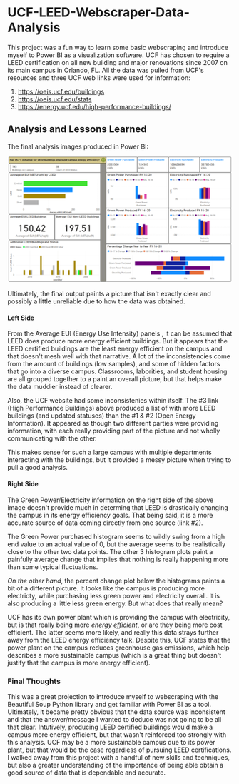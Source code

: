 # UCF-LEED-Webscraper-Data-Analysis


This project was a fun way to learn some basic webscraping and introduce myself to Power BI as a visualization software. UCF has chosen to require a LEED certification on all new building and major renovations since 2007 on its main campus in Orlando, FL. All the data was pulled from UCF's resources and three UCF web links were used for information:

1) https://oeis.ucf.edu/buildings 
2) https://oeis.ucf.edu/stats
3) https://energy.ucf.edu/high-performance-buildings/


## Analysis and Lessons Learned

The final analysis images produced in Power BI:

![](https://github.com/zdiam/UCF-LEED-Webscraper-Data-Analysis/blob/main/Reference%20Images/PowerBI%20Output.PNG)

Ultimately, the final output paints a picture that isn't exactly clear and possibly a little unreliable due to how the data was obtained.

#### Left Side 

From the Average EUI (Energy Use Intensity) panels , it can be assumed that LEED does produce more energy efficient buildings. But it appears that the LEED certified buildings are the least energy efficient on the campus and that doesn't mesh well with that narrative. A lot of the inconsistencies come from the amount of buildings (low samples), and some of hidden factors that go into a diverse campus. Classrooms, laborities, and student housing are all grouped together to a paint an overall picture, but that helps make the data muddier instead of clearer.

Also, the UCF website had some inconsistenies within itself. The #3 link (High Performance Buildings) above produced a list of with more LEED buildings (and updated statuses) than the #1 & #2 (Open Energy Information). It appeared as though two different parties were providing information, with each really providing part of the picture and not wholly communicating with the other. 

This makes sense for such a large campus with multiple departments interacting with the buildings, but it provided a messy picture when trying to pull a good analysis.

#### Right Side

The Green Power/Electricity information on the right side of the above image doesn't provide much in determing that LEED is drastically changing the campus in its energy efficiency goals. That being said, it is a more accurate source of data coming directly from one source (link #2).

The Green Power purchased histogram seems to wildly swing from a high end value to an actual value of 0, but the average seems to be realistically close to the other two data points. The other 3 histogram plots paint a painfully average change that implies that nothing is really happening more than some typical fluctuations. 

*On the other hand*, the percent change plot below the histograms paints a bit of a different picture. It looks like the campus is producing more electricty, while purchasing less green power and electricity overall. It is also producing a little less green energy. But what does that really mean?

UCF has its own power plant which is providing the campus with electricity, but is that really being more *energy efficient*, or are they being more cost efficient. The latter seems more likely, and really this data strays further away from the LEED energy efficiency talk. Despite this, UCF states that the power plant on the campus reduces greenhouse gas emissions, which help describes a more sustainable campus (which is a great thing but doesn't justify that the campus is more energy efficient).

### Final Thoughts

This was a great projection to introduce myself to webscraping with the Beautiful Soup Python library and get familiar with Power BI as a tool. Ultimately, it became pretty obvious that the data source was inconsistent and that the answer/message I wanted to deduce was not going to be all that clear. Intutively, producing LEED certified buildings would make a campus more energy efficient, but that wasn't reinforced too strongly with this analysis. UCF may be a more sustainable campus due to its power plant, but that would be the case regardless of pursuing LEED certifications. I walked away from this project with a handful of new skills and techniques, but also a greater understanding of the importance of being able obtain a good source of data that is dependable and accurate.
